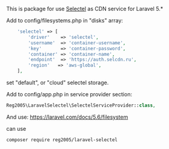 This is package for use [Selectel](https://selectel.com/) as CDN service for Laravel 5.*

Add to config/filesystems.php in "disks" array:
```php
    'selectel' => [
        'driver'    => 'selectel',
        'username'  => 'container-username',
        'key'       => 'container-password',
        'container' => 'container-name',
        'endpoint'  => 'https://auth.selcdn.ru',
        'region'   => 'aws-global',
    ],
```
set "default", or "cloud" selectel storage.

Add to config/app.php in service provider section:
```php
Reg2005\LaravelSelectel\SelectelServiceProvider::class,
```

And use: https://laravel.com/docs/5.6/filesystem

can use 
```composer
composer require reg2005/laravel-selectel
```
